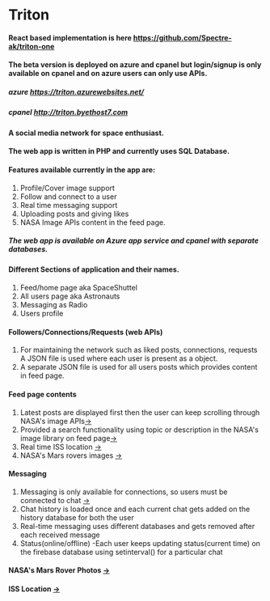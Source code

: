 # Triton

#### React based implementation is here https://github.com/Spectre-ak/triton-one


#### The beta version is deployed on azure and cpanel but login/signup is only available on cpanel and on azure users can only use APIs.
##### azure https://triton.azurewebsites.net/
##### cpanel http://triton.byethost7.com

#### A social media network for space enthusiast.
#### The web app is written in PHP and currently uses SQL Database.

#### Features available currently in the app are:
1. Profile/Cover image support
2. Follow and connect to a user
3. Real time messaging support
4. Uploading posts and giving likes
5. NASA Image APIs content in the feed page.

##### The web app is available on Azure app service and cpanel with separate databases.

#### Different Sections of application and their names.
1. Feed/home page aka SpaceShuttel
2. All users page aka Astronauts
3. Messaging as Radio
4. Users profile


#### Followers/Connections/Requests (web APIs)
1. For maintaining the network such as liked posts, connections, requests A JSON file is used where each user is present as a object.
2. A separate JSON file is used for all users posts which provides content in feed page.

#### Feed page contents
1. Latest posts are displayed first then the user can keep scrolling through NASA's image APIs[->](https://github.com/Spectre-ak/Triton/blob/main/SpaceShuttel/SpaceShuttel.php)
2. Provided a search functionality using topic or description in the NASA's image library on feed page[->](https://github.com/Spectre-ak/Triton/tree/main/SpaceShuttel/nasa-image)
3. Real time ISS location [->](https://github.com/Spectre-ak/Triton/tree/main/SpaceShuttel/issLocation)
4. NASA's Mars rovers images [->](https://github.com/Spectre-ak/Triton/tree/main/SpaceShuttel/nasa-mars)

#### Messaging
1. Messaging is only available for connections, so users must be connected to chat [->](https://github.com/Spectre-ak/Triton/blob/main/radio/Radio.php)
2. Chat history is loaded once and each current chat gets added on the history database for both the user
3. Real-time messaging uses different databases and gets removed after each received message
4. Status(online/offline) -Each user keeps updating status(current time) on the firebase database using setinterval() for a particular chat

#### NASA's Mars Rover Photos [->](https://triton.azurewebsites.net/nasaMars/)
#### ISS Location [->](https://triton.azurewebsites.net/issLocation/)  



